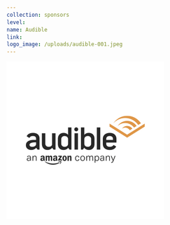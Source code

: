 ```yaml
---
collection: sponsors
level:
name: Audible
link:
logo_image: /uploads/audible-001.jpeg
---
```



![](/uploads/versions/audible-001---x----360-360x---.jpeg)